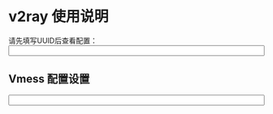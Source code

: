 # v2ray 使用说明

请先填写UUID后查看配置：
<input id="input_uuid" style="width: 100%;" onkeyup="updateConfig()" maxlength="36" />


## Vmess 配置设置

<input id="input_config" style="width: 100%;" readonly />




<script>
  
  if(localStorage){
    document.getElementById('input_uuid').value = localStorage.input_uuid || '';
  }
  updateConfig();
  
  function updateConfig() {
    var uuid = document.getElementById('input_uuid').value.trim();
    var codeEle = document.getElementsByTagName('code')[0];
    
    if(!uuid.match(/^\w{8}(-\w{4}){3}-\w{12}$/)) {
      document.getElementById('input_config').value = '请先正确填写 UUID ！！';
      return 0;
    }
    
    if(localStorage){
      localStorage.input_uuid = uuid;
    }
    
    var config = {
      host: location.host,
      path: '/' + document.cookie.match(/ray_path=([^;]+)/)[1],
      uuid: uuid || '请填写UUID'
    };
    
    var config_URL = 'vmess://auto:' + config.uuid + '@' + config.host + ':443';
    var config_query = {
      network: 'ws',     // for V2rayU
      obfs: 'websocket', // for Shadowrocket
      
      h2path: config.path, // for V2rayU
      path: config.path,   // for Shadowrocket
      
      tls: 1,
      mux: 1,
      
      aid: 4,     // for V2rayU
      alterId: 4, // for Shadowrocket
      
      tfo: 1, // TCP Fast Open for Shadowrocket
      allowInsecure: 0,
      
    };
    

    document.getElementById('input_config').value = 
        config_URL + '?' + encodeURI(Object.keys(config_query).map(k=>k + '=' + config_query[k]).join('&'));
  }
  
</script>





